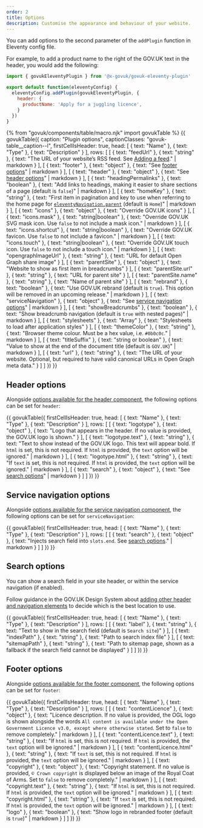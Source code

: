 ```yaml
---
order: 2
title: Options
description: Customise the appearance and behaviour of your website.
---
```


You can add options to the second parameter of the `addPlugin` function in Eleventy config file.

For example, to add a product name to the right of the GOV.UK text in the header, you would add the following:

```js
import { govukEleventyPlugin } from '@x-govuk/govuk-eleventy-plugin'

export default function(eleventyConfig) {
  eleventyConfig.addPlugin(govukEleventyPlugin, {
    header: {
      productName: 'Apply for a juggling licence',
    }
  })
}
```

{% from "govuk/components/table/macro.njk" import govukTable %}
{{ govukTable({
  caption: "Plugin options",
  captionClasses: "govuk-table__caption--l",
  firstCellIsHeader: true,
  head: [
    { text: "Name" },
    { text: "Type" },
    { text: "Description" }
  ],
  rows: [
    [
      { text: "feedUrl" },
      { text: "string" },
      { text: "The URL of your website’s RSS feed. See [Adding a feed](/features/feed)." | markdown }
    ],
    [
      { text: "footer" },
      { text: "object" },
      { text: "See [footer options](#footer-options)" | markdown }
    ],
    [
      { text: "header" },
      { text: "object" },
      { text: "See [header options](#header-options)" | markdown }
    ],
    [
      { text: "headingPermalinks" },
      { text: "boolean" },
      { text: "Add links to headings, making it easier to share sections of a page (default is `false`)" | markdown }
    ],
    [
      { text: "homeKey" },
      { text: "string" },
      { text: "First item in pagination and key to use when referring to the home page for [`eleventyNavigation.parent`](https://www.11ty.dev/docs/plugins/navigation/) (default is `Home`)" | markdown }
    ],
    [
      { text: "icons" },
      { text: "object" },
      { text: "Override GOV.UK icons" }
    ],
    [
      { text: "icons.mask" },
      { text: "string|boolean" },
      { text: "Override GOV.UK SVG mask icon. Use `false` to not include a mask icon." | markdown }
    ],
    [
      { text: "icons.shortcut" },
      { text: "string|boolean" },
      { text: "Override GOV.UK favicon. Use `false` to not include a favicon." | markdown }
    ],
    [
      { text: "icons.touch" },
      { text: "string|boolean" },
      { text: "Override GOV.UK touch icon. Use `false` to not include a touch icon." | markdown }
    ],
    [
      { text: "opengraphImageUrl" },
      { text: "string" },
      { text: "URL for default Open Graph share image" }
    ],
    [
      { text: "parentSite" },
      { text: "object" },
      { text: "Website to show as first item in breadcrumbs" }
    ],
    [
      { text: "parentSite.url" },
      { text: "string" },
      { text: "URL for parent site" }
    ],
    [
      { text: "parentSite.name" },
      { text: "string" },
      { text: "Name of parent site" }
    ],
    [
      { text: "rebrand" },
      { text: "boolean" },
      { text: "Use GOV.UK rebrand (default is `true`). This option will be removed in an upcoming release." | markdown }
    ],
    [
      { text: "serviceNavigation" },
      { text: "object" },
      { text: "See [service navigation options](#service-navigation-options)" | markdown }
    ],
    [
      { text: "showBreadcrumbs" },
      { text: "boolean" },
      { text: "Show breadcrumb navigation (default is `true` with nested pages)" | markdown }
    ],
    [
      { text: "stylesheets" },
      { text: "Array" },
      { text: "Stylesheets to load after application styles" }
    ],
    [
      { text: "themeColor" },
      { text: "string" },
      { text: "Browser theme colour. Must be a hex value, i.e. `#0b0c0c`." | markdown }
    ],
    [
      { text: "titleSuffix" },
      { text: "string or boolean" },
      { text: "Value to show at the end of the document title (default is `GOV.UK`)" | markdown }
    ],
    [
      { text: "url" },
      { text: "string" },
      { text: "The URL of your website. Optional, but required to have valid canonical URLs in Open Graph meta data." }
    ]
  ]
}) }}

## Header options

Alongside [options available for the header component](https://design-system.service.gov.uk/components/header/), the following options can be set for `header`:

{{ govukTable({
  firstCellIsHeader: true,
  head: [
    { text: "Name" },
    { text: "Type" },
    { text: "Description" }
  ],
  rows: [
    [
      { text: "logotype" },
      { text: "object" },
      { text: "Logo that appears in the header. If no value is provided, the GOV.UK logo is shown." }
    ],
    [
      { text: "logotype.text" },
      { text: "string" },
      { text: "Text to show instead of the GOV.UK logo. This text will appear bold. If `html` is set, this is not required. If `html` is provided, the `text` option will be ignored." | markdown }
    ],
    [
      { text: "logotype.html" },
      { text: "string" },
      { text: "If `text` is set, this is not required. If `html` is provided, the `text` option will be ignored." | markdown }
    ],
    [
      { text: "search" },
      { text: "object" },
      { text: "See [search options](#search-options)" | markdown }
    ]
  ]
}) }}

## Service navigation options

Alongside [options available for the service navigation component](https://design-system.service.gov.uk/components/service-navigation/), the following options can be set for `serviceNavigation`:

{{ govukTable({
  firstCellIsHeader: true,
  head: [
    { text: "Name" },
    { text: "Type" },
    { text: "Description" }
  ],
  rows: [
    [
      { text: "search" },
      { text: "object" },
      { text: "Injects search field into `slots.end`. See [search options](#search-options)." | markdown }
    ]
  ]
}) }}

## Search options

You can show a search field in your site header, or within the service navigation (if enabled).

Follow guidance in the GOV.UK Design System about [adding other header and navigation elements](https://design-system.service.gov.uk/patterns/navigate-a-service/#adding-other-header-and-navigation-elements) to decide which is the best location to use.

{{ govukTable({
  firstCellIsHeader: true,
  head: [
    { text: "Name" },
    { text: "Type" },
    { text: "Description" }
  ],
  rows: [
    [
      { text: "label" },
      { text: "string" },
      { text: "Text to show in the search field (default is `Search site`)" }
    ],
    [
      { text: "indexPath" },
      { text: "string" },
      { text: "Path to search index file" }
    ],
    [
      { text: "sitemapPath" },
      { text: "string" },
      { text: "Path to sitemap page, shown as a fallback if the search field cannot be displayed" }
    ]
  ]
}) }}

## Footer options

Alongside [options available for the footer component](https://design-system.service.gov.uk/components/footer/), the following options can be set for `footer`:

{{ govukTable({
  firstCellIsHeader: true,
  head: [
    { text: "Name" },
    { text: "Type" },
    { text: "Description" }
  ],
  rows: [
    [
      { text: "contentLicence" },
      { text: "object" },
      { text: "Licence description. If no value is provided, the OGL logo is shown alongside the words `All content is available under the Open Government Licence v3.0, except where otherwise stated`. Set to `false` to remove completely." | markdown }
    ],
    [
      { text: "contentLicence.text" },
      { text: "string" },
      { text: "If `html` is set, this is not required. If `html` is provided, the `text` option will be ignored." | markdown }
    ],
    [
      { text: "contentLicence.html" },
      { text: "string" },
      { text: "If `text` is set, this is not required. If `html` is provided, the `text` option will be ignored." | markdown }
    ],
    [
      { text: "copyright" },
      { text: "object" },
      { text: "Copyright statement. If no value is provided, `© Crown copyright` is displayed below an image of the Royal Coat of Arms.  Set to `false` to remove completely." | markdown }
    ],
    [
      { text: "copyright.text" },
      { text: "string" },
      { text: "If `html` is set, this is not required. If `html` is provided, the `text` option will be ignored." | markdown }
    ],
    [
      { text: "copyright.html" },
      { text: "string" },
      { text: "If `text` is set, this is not required. If `html` is provided, the `text` option will be ignored." | markdown }
    ],
    [
      { text: "logo" },
      { text: "boolean" },
      { text: "Show logo in rebranded footer (default is `true`)" | markdown }
    ]
  ]
}) }}
